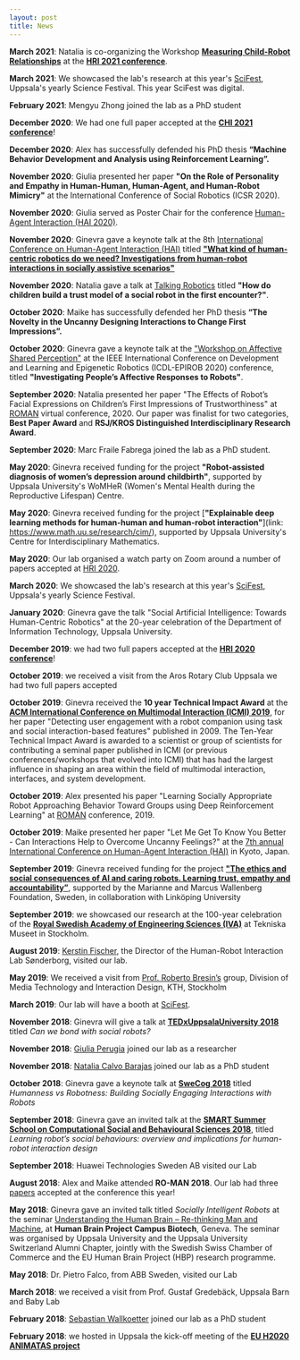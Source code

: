 ```yaml
---
layout: post
title: News
---
```

**March 2021**: Natalia is co-organizing the Workshop [**Measuring Child-Robot Relationships**](https://child-robot-interaction.github.io) at the [**HRI 2021 conference**](https://humanrobotinteraction.org/2021/).

**March 2021**: We showcased the lab's research at this year's [SciFest](https://www.scifest.uu.se), Uppsala's yearly Science Festival. This year SciFest was digital. 

**February 2021**: Mengyu Zhong joined the lab as a PhD student

**December 2020**: We had one full paper accepted at the [**CHI 2021 conference**](https://chi2021.acm.org)! 
 
**December 2020**: Alex has successfully defended his PhD thesis **“Machine Behavior Development and Analysis using Reinforcement Learning”.**

**November 2020**: Giulia presented her paper **"On the Role of Personality and Empathy in Human-Human, Human-Agent, and Human-Robot Mimicry"** at the International Conference of Social Robotics (ICSR 2020).

**November 2020**: Giulia served as Poster Chair for the conference [Human-Agent Interaction (HAI 2020)](http://hai-conference.net/hai2020/keynote-speakers/).

**November 2020**: Ginevra gave a keynote talk at the 8th [International Conference on Human-Agent Interaction (HAI)](http://hai-conference.net/hai2020/keynote-speakers/) titled [**"What kind of human-centric robotics do we need? Investigations from human-robot interactions in socially assistive scenarios"**](https://dl.acm.org/doi/abs/10.1145/3406499.3422313)

**November 2020**: Natalia gave a talk at [Talking Robotics](https://talking-robotics.github.io/session_details/natalia.html) titled **"How do children build a trust model of a social robot in the first encounter?"**. 

**October 2020**: Maike has successfully defended her PhD thesis **“The Novelty in the Uncanny Designing Interactions to Change First Impressions”.**

**October 2020**: Ginevra gave a keynote talk at the ["Workshop on Affective Shared Perception"](https://www.whisperproject.eu/wasp2020) at the IEEE International Conference on Development and Learning and Epigenetic Robotics (ICDL-EPIROB 2020) conference, titled **"Investigating People’s Affective Responses to Robots"**.

**September 2020**: Natalia presented her paper "The Effects of Robot’s Facial Expressions on Children’s First Impressions of Trustworthiness" at <a class="news-link" href="http://ro-man2020.unina.it/index.php">ROMAN</a> virtual conference, 2020. Our paper was finalist for two categories, **Best Paper Award** and **RSJ/KROS Distinguished Interdisciplinary Research Award**. 

**September 2020**: Marc Fraile Fabrega joined the lab as a PhD student.

**May 2020**: Ginevra received funding for the project **"Robot-assisted diagnosis of women’s depression around childbirth"**, supported by Uppsala University's WoMHeR (Women's Mental Health during the Reproductive Lifespan) Centre.

**May 2020**: Ginevra received funding for the project [**"Explainable deep learning methods for human-human and human-robot interaction"**](link: https://www.math.uu.se/research/cim/), supported by
Uppsala University's Centre for Interdisciplinary Mathematics.

**May 2020**: Our lab organised a watch party on Zoom around a number of papers accepted at [HRI 2020](http://humanrobotinteraction.org/2020/).

**March 2020**: We showcased the lab's research at this year's [SciFest](https://www.scifest.uu.se), Uppsala's yearly Science Festival.

**January 2020**: Ginevra gave the talk "Social Artificial Intelligence: Towards Human-Centric Robotics" at the 20-year celebration of the Department of Information Technology, Uppsala University.

**December 2019**: we had two full papers accepted at the [**HRI 2020 conference**](https://humanrobotinteraction.org/2020/)! 

**October 2019**: we received a visit from the Aros Rotary Club Uppsala we had two full papers accepted 

**October 2019**: Ginevra received the **10 year Technical Impact Award** at the [**ACM International Conference on Multimodal Interaction (ICMI) 2019**](http://icmi.acm.org/2019/), for her paper "Detecting user engagement with a robot companion using task and social interaction-based features" published in 2009.
The Ten-Year Technical Impact Award  is awarded to a scientist or group of scientists for contributing a seminal paper published in ICMI (or previous conferences/workshops that evolved into ICMI) that has had the largest influence in shaping an area within the field of multimodal interaction, interfaces, and system development.

**October 2019**: Alex presented his paper "Learning Socially Appropriate Robot Approaching Behavior Toward Groups using Deep Reinforcement Learning" at <a class="news-link" href="http://ro-man2019.org/">ROMAN</a> conference, 2019.

**October 2019**: Maike presented her paper "Let Me Get To Know You Better - Can Interactions Help to Overcome Uncanny Feelings?" at the <a class="news-link" href="http://hai-conference.net/hai2019/">7th annual International Conference on Human-Agent Interaction (HAI)</a> in Kyoto, Japan.

**September 2019**: Ginevra received funding for the project [**"The ethics and social consequences of AI and caring robots. Learning trust, empathy and accountability”**](http://wasp-hs.org/), supported by the Marianne and Marcus Wallenberg Foundation, Sweden, in collaboration with Linköping University

**September 2019**: we showcased our research at the 100-year celebration of the [**Royal Swedish Academy of Engineering Sciences (IVA)**](https://www.iva.se/iva-in-english1/) at Tekniska Museet in Stockholm.

**August 2019**: [Kerstin Fischer](https://www.sdu.dk/en/om_sdu/institutter_centre/idk/projekter/human-robot+interaction/research+team/kerstin+fischer), the Director of the Human-Robot Interaction Lab Sønderborg, visited our lab.

**May 2019**: We received a visit from [Prof. Roberto Bresin’s](https://www.kth.se/profile/roberto) group, Division of Media Technology and Interaction Design, KTH, Stockholm

**March 2019**: Our lab will have a booth at [SciFest](https://www.scifest.uu.se).

**November 2018**: Ginevra will give a talk at [**TEDxUppsalaUniversity 2018**](https://tedxuppsalauniversity.com/speakers/) titled *Can we bond with social robots?*


**November 2018**: [Giulia Perugia](https://usr-lab.github.io/people/) joined our lab as a researcher

**November 2018**: [Natalia Calvo Barajas](https://usr-lab.github.io/people/) joined our lab as a PhD student 


**October 2018**: Ginevra gave a keynote talk at [**SweCog 2018**](http://www.swecog.se/conference/2018/) titled *Humanness vs Robotness: Building Socially Engaging Interactions with Robots*


**September 2018**: Ginevra gave an invited talk at the [**SMART Summer School on  Computational Social and Behavioural Sciences 2018**](http://www.animatas.eu/index.php?perma=smart_school), titled *Learning robot’s social behaviours: overview and implications for human-robot interaction design*

**September 2018**: Huawei Technologies Sweden AB visited our Lab

**August 2018**: Alex and Maike attended **RO-MAN 2018**. Our lab had three [papers](https://usr-lab.github.io/publications/) accepted at the conference this year!

**May 2018**: Ginevra gave an invited talk titled *Socially Intelligent Robots* at the seminar [Understanding the Human Brain – Re-thinking Man and Machine](http://www.uu.se/en/news-media/news/article/?id=10680&area=2,4,5,7,16&typ=artikel&lang=en), at **Human Brain Project Campus Biotech**, Geneva. The seminar was organised by Uppsala University and the Uppsala University Switzerland Alumni Chapter, jointly with the Swedish Swiss Chamber of Commerce and the EU Human Brain Project (HBP) research programme. 

**May 2018**: Dr. Pietro Falco, from ABB Sweden, visited our Lab

**March 2018**: we received a visit from Prof. Gustaf Gredebäck, Uppsala Barn and Baby Lab

**February 2018**: [Sebastian Wallkoetter](https://usr-lab.github.io/people/) joined our lab as a PhD student


**February 2018**: we hosted in Uppsala the kick-off meeting of the [**EU H2020 ANIMATAS project**](http://www.animatas.eu/)

